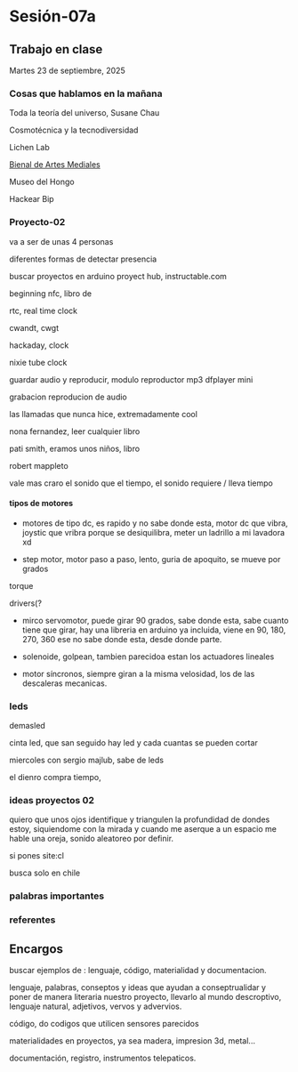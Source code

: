 # Sesión-07a

## Trabajo en clase

Martes 23 de septiembre, 2025

### Cosas que hablamos en la mañana

Toda la teoría del universo, Susane Chau

Cosmotécnica y la tecnodiversidad

Lichen Lab

[Bienal de Artes Mediales](cchv.cl/bienal-de-artes-mediales-de-santiago)

Museo del Hongo

Hackear Bip

### Proyecto-02

va a ser de unas 4 personas

diferentes formas de detectar presencia

buscar proyectos en arduino proyect hub, instructable.com

beginning nfc, libro de 

rtc, real time clock

cwandt, cwgt

hackaday, clock

nixie tube clock

guardar audio y reproducir, modulo reproductor mp3 dfplayer mini

grabacion reproducion de audio

las llamadas que nunca hice, extremadamente cool

nona fernandez, leer cualquier libro

pati smith, eramos unos niños, libro

robert mappleto

vale mas craro el sonido que el tiempo, el sonido requiere / lleva tiempo

#### tipos de motores

- motores de tipo dc, es rapido y no sabe donde esta, motor dc que vibra, joystic que vribra porque se desiquilibra, meter un ladrillo a mi lavadora xd

- step motor, motor paso a paso, lento, guria de apoquito, se mueve por grados

torque

drivers(?

- mirco servomotor, puede girar 90 grados, sabe donde esta, sabe cuanto tiene que girar, hay una libreria en arduino ya incluida, viene en 90, 180, 270, 360 ese no sabe donde esta, desde donde parte.

- solenoide, golpean, tambien parecidoa estan los actuadores lineales

- motor síncronos, siempre giran a la misma velosidad, los de las descaleras mecanicas.

### leds

demasled

cinta led, que san seguido hay led y cada cuantas se pueden cortar

miercoles con sergio majlub, sabe de leds

el dienro compra tiempo, 

### ideas proyectos 02

quiero que unos ojos identifique y triangulen la profundidad de dondes estoy, siquiendome con la mirada y cuando me aserque a un espacio me hable una oreja, sonido aleatoreo por definir.

si pones site:cl

busca solo en chile

### palabras importantes

### referentes

## Encargos

buscar ejemplos de : lenguaje, código, materialidad y documentacion.

lenguaje, palabras, conseptos y ideas que ayudan a conseptrualidar y poner de manera literaria nuestro proyecto, llevarlo al mundo descroptivo, lenguaje natural, adjetivos, vervos y advervios.

código, do codigos que utilicen sensores parecidos

materialidades en proyectos,  ya sea madera, impresion 3d, metal...

documentación, registro, instrumentos telepaticos.
